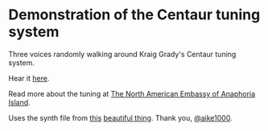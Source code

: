 # Demonstration of the Centaur tuning system

Three voices randomly walking around Kraig Grady's Centaur tuning system.

Hear it [here](http://centaur.jonathanmarmor.com).

Read more about the tuning at [The North American Embassy of Anaphoria Island](http://anaphoria.com/centaur.html).

Uses the synth file from [this](https://github.com/aike/webaudiosynth) [beautiful thing](http://aikelab.net/websynth/). Thank you, [@aike1000](https://twitter.com/aike1000).
